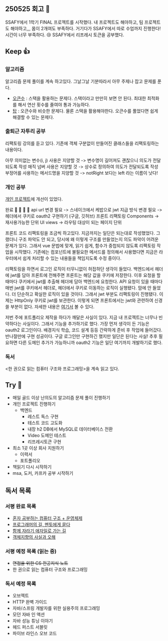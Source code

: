 ## 250525 회고 💬
SSAFY에서 1학기 FINAL 프로젝트를 시작했다. 내 프로젝트도 해야하고, 팀 프로젝트도 해야하고,,, 몸이 2개여도 부족하다. 거기다가 SSAFY에서 따로 수업까지 진행한다! 시간이 너무 부족하다. 😢 SSAFY에서 리프레시 토큰을 공부했다.

## Keep 👍
### 알고리즘
알고리즘 문제 풀이를 계속 하고있다. 그날그날 기분따라서 아무 주제나 잡고 문제를 푼다. 
- [오큰수](https://www.acmicpc.net/problem/17298) : 스택을 활용하는 문제다. 스택이라고 만만히 보면 안 된다. 최대한 최적화를 해서 연산 횟수를 줄여야 통과 가능하다.
- [탑](https://www.acmicpc.net/problem/2493) : 오큰수와 비슷한 문제다. 물론 스택을 활용해야한다. 오큰수를 풀었다면 쉽게 해결할 수 있는 문제다.


### 출퇴근 자투리 공부
리팩토링 강의를 듣고 있다. 기존에 객체 구분없이 만들어진 클래스들을 리팩토링하는 내용이다. 

아무 의미없는 변수(i, j) 사용은 지양할 것 -> 변수명이 길어져도 괜찮으니 의도가 전달되도록 작성
매직 넘버 사용은 지양할 것 -> 상수로 정의하여 의도가 전달되도록 작성
부정어를 사용하는 메서드명을 지양할 것 -> notRight 보다는 left 라는 이름이 낫다!

### 개인 공부
[개인 프로젝트](https://github.com/kimregular/mySettlement)에 개선이 있었다.

완료 🙌 🙌 🙌 🙌
api url 변경 필요 -> 스네이크에서 케밥으로
jwt 지급 방식 변경 필요 -> 헤더에서 쿠키로
oauth2 구현하기 (구글, 깃허브)
프론트 리팩토링
	Components -> 재사용가능한 단위 UI
	views -> 라우팅 대상이 되는 페이지 단위


프론트 코드 리팩토링을 조금씩 하고있다. 지금까지는 일단은 되는대로 작성했었다. 그랬더니 구조 파악도 안 되고, 당시에 왜 이렇게 구조를 만들었는지 의도 파악이 어려운 문제가 있다. 그래서 vue 문법에 맞게, 읽기 쉽게, 함수가 중첩되지 않도록 리팩토링 작업을 시작했다. 기존에는 컴포넌트에 불필요한 메서드를 정의해서 사용했다면 지금은 라우터에서 쉽게 처리할 수 있는 내용들을 책임지도록 수정 중이다.

리팩토링을 하면서 로그인 로직이 터무니없이 허접하단 생각이 들었다. 백엔드에서 헤더에 jwt를 담아 프론트에 전해주면 프론트는 해당 값을 쿠키에 저장한다. 이후 요청을 할 때마다 쿠키에서 jwt를 추출해 헤더에 담아 백엔드에 요청한다. API 요청이 있을 때마다 매번 jwt를 쿠키에서 헤더로, 헤더에서 쿠키로 이동하는 로직이 실행됐다. 맘에 안 들었다. 더 단순하고 확실한 로직이 있을 것이다. 그래서 jwt 부분도 리팩토링이  진행됐다. 이제는 HttpOnly 쿠키로 jwt를 보관한다. 이렇게 되면 프론트에서는 jwt와 관련하여 신경쓸 부분이 없다. 자세한 내용은 [여기서](https://velog.io/@regular_jk_kim/HttpOnly-쿠키로-jwt-발급-사용하기) 볼 수 있다.

저번 주에 포트폴리오 제작을 하다가 깨달은 사실이 있다. 지금 내 프로젝트는 너무나 빈약하다는 사실이다. 그래서 기능을 추가하기로 했다. 가장 먼저 생각이 든 기능은 oauth2 로그인이다. 배경지식 학습, 코드 설계 등등 간략하게 준비 후 작업에 들어갔다. 반나절만에 구현 성공이다. 구글 로그인만 구현하긴 했지만 일단은 된다는 사실! 추후 필요하면 다른 도메인 추가가 가능하니까 oauth2 기능은 일단 여기까지 개발하기로 했다.



### 독서
<한 권으로 읽는 컴퓨터 구조와 프로그래밍>을 계속 읽고 있다.

## Try 🧚
- 매일 골드 이상 난의도의 알고리즘 문제 풀이 진행하기
- 개인 프로젝트 진행하기
	-  백엔드
		- 레스트 독스 구현
		- 테스트 코드 고도화
		- 내장 h2 DB에서 MySQL로 데이터베이스 전환
		- Video 도메인 테스트
		- 리프레시토큰 구현
- 최소 1곳 이상 회사 지원하기
	-  이력서
	- 포트폴리오
- 책읽기 다시 시작하기
- msa, 도커, 카프카 공부 시작하기

## 독서 목록

### 서평 완료 목록
- [혼자 공부하는 컴퓨터 구조 + 운영체제](https://velog.io/@regular_jk_kim/혼자-공부하는-컴퓨터-구조-운영체제-를-읽고)
- [프로그래머의 길, 멘토에게 묻다](https://velog.io/@regular_jk_kim/프로그래머의-길-멘토에게-묻다-를-읽고-24jpq345)
- [함께 자라기 애자일로 가는 길](https://velog.io/@regular_jk_kim/함께-자라기-를-읽고)
- [객체지향의 사실과 오해](https://velog.io/@regular_jk_kim/객체지향의-사실과-오해-를-읽고)

###  서평 예정 목록 (읽는 중) 
- ~~면접을 위한 CS 전공지식 노트~~
- 한 권으로 읽는 컴퓨터 구조와 프로그래밍

### 독서 예정 목록
- 오브젝트
- HTTP 완벽 가이드
- 자바/스프링 개발자를 위한 실용주의 프로그래밍
- 모던 자바 인 액션
- 자바 성능 튜닝 이야기 
- 헤드 퍼스트 서블릿
- 파이브 라인스 오브 코드
